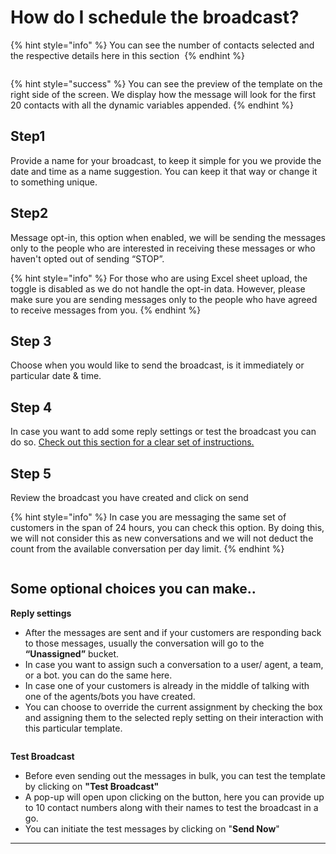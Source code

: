 # How do I schedule the broadcast?

{% hint style="info" %}
You can see the number of contacts selected and the respective details here in this section <img src="../../.gitbook/assets/image (86).png" alt="" data-size="line">
{% endhint %}

<figure><img src="../../.gitbook/assets/image (120).png" alt=""><figcaption></figcaption></figure>

{% hint style="success" %}
You can see the preview of the template on the right side of the screen. We display how the message will look for the first 20 contacts with all the dynamic variables appended.
{% endhint %}

## Step1&#x20;

Provide a name for your broadcast, to keep it simple for you we provide the date and time as a name suggestion. You can keep it that way or change it to something unique.

## Step2

Message opt-in, this option when enabled, we will be sending the messages only to the people who are interested in receiving these messages or who haven't opted out of sending “STOP”.

{% hint style="info" %}
For those who are using Excel sheet upload, the toggle is disabled as we do not handle the opt-in data. However, please make sure you are sending messages only to the people who have agreed to receive messages from you.
{% endhint %}

## Step 3

Choose when you would like to send the broadcast, is it immediately or particular date & time.

## Step 4

In case you want to add some reply settings or test the broadcast you can do so. [Check out this section for a clear set of instructions.](how-do-i-schedule-the-broadcast.md#some-optional-choices-you-can-make..)

## Step 5

Review the broadcast you have created and click on send

{% hint style="info" %}
In case you are messaging the same set of customers in the span of 24 hours, you can check this option. By doing this, we will not consider this as new conversations and we will not deduct the count from the available conversation per day limit.
{% endhint %}

<figure><img src="../../.gitbook/assets/image (77).png" alt=""><figcaption></figcaption></figure>

## Some optional choices you can make..

**Reply settings**

* After the messages are sent and if your customers are responding back to those messages, usually the conversation will go to the **“Unassigned”** bucket.
* In case you want to assign such a conversation to a user/ agent, a team, or a bot. you can do the same here.
* In case one of your customers is already in the middle of talking with one of the agents/bots you have created.
* You can choose to override the current assignment by checking the box and assigning them to the selected reply setting on their interaction with this particular template.

<figure><img src="../../.gitbook/assets/image (61).png" alt=""><figcaption></figcaption></figure>

**Test Broadcast**

* Before even sending out the messages in bulk, you can test the template by clicking on **"Test Broadcast"**
* A pop-up will open upon clicking on the button, here you can provide up to 10 contact numbers along with their names to test the broadcast in a go.
* You can initiate the test messages by clicking on "**Send Now**"

****
